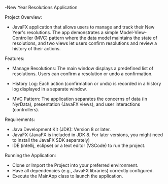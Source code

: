 -New Year Resolutions Application 


Project Overview:

- JavaFX application that allows users to manage and track their New Year's resolutions.
  The app demonstrates a simple Model-View-Controller (MVC) pattern where the data model maintains the state of resolutions,
  and two views let users confirm resolutions and review a history of their actions.

Features:

- Manage Resolutions:
  The main window displays a predefined list of resolutions. Users can confirm a resolution or undo a confirmation.

- History Log:
  Each action (confirmation or undo) is recorded in a history log displayed in a separate window.

- MVC Pattern:
  The application separates the concerns of data (in NyrData), presentation (JavaFX views), and user interactions (controllers).


 Requirements:
 
 - Java Development Kit (JDK): Version 8 or later.
 - JavaFX (JavaFX is included in JDK 8. For later versions, you might need to install the JavaFX SDK separately)
 - IDE (intellij, eclipse) or a text editor (VSCode) to run the project.


 Running the Application:
 - Clone or Import the Project into your preferred environment.
 - Have all dependencies (e.g., JavaFX libraries) correctly configured.
 - Execute the MainApp class to launch the application.
 
